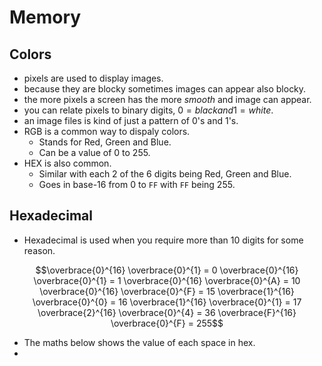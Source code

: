 # Memory 

## Colors

- pixels are used to display images.
- because they are blocky sometimes images can appear also blocky.
- the more pixels a screen has the more _smooth_ and image can appear.
- you can relate pixels to binary digits, $0 = black and 1 = white$.
- an image files is kind of just a pattern of 0's and 1's. 
- RGB is a common way to dispaly colors.
    - Stands for Red, Green and Blue. 
    - Can be a value of 0 to 255.
- HEX is also common.  
    - Similar with each 2 of the 6 digits being Red, Green and Blue.
    - Goes in base-16 from 0 to `FF` with `FF` being 255.

## Hexadecimal

- Hexadecimal is used when you require more than 10 digits for some reason.

``` math
\overbrace{0}^{16} \overbrace{0}^{1} = 0
\overbrace{0}^{16} \overbrace{0}^{1} = 1
\overbrace{0}^{16} \overbrace{0}^{A} = 10
\overbrace{0}^{16} \overbrace{0}^{F} = 15
\overbrace{1}^{16} \overbrace{0}^{0} = 16
\overbrace{1}^{16} \overbrace{0}^{1} = 17
\overbrace{2}^{16} \overbrace{0}^{4} = 36
\overbrace{F}^{16} \overbrace{0}^{F} = 255
```

- The maths below shows the value of each space in hex.
- 
